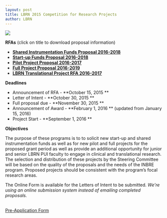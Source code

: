 ```yaml
---
layout: post
title: LBRN 2015 Competition for Research Projects
author: LBRN
---
```


<a href="https://redcap.lbrn.lsu.edu/surveys/?s=JEDHWKFFMH"><img src="/files/images/LBRN RFA Pre-Application Form 2015.png"></a>

**RFAs** (click on title to download proposal information)

- **<a href="{{ site.baseurl }}files/docs/LBRN Shared Instrumentation RFA v2015.10.15.pdf">Shared Instrumentation Funds Proposal 2016-2018</a>**
- **<a href="{{ site.baseurl }}files/docs/LBRN Start-up Funds RFA v2015.10.15.pdf">Start-up Funds Proposal 2016-2018</a>**
- **<a href="{{ site.baseurl }}files/docs/LBRN Pilot Proposal RFA v2015.10.15.pdf">Pilot Project Proposal 2016-2017</a>**
- **<a href="{{ site.baseurl }}files/docs/LBRN Full Proposal RFA v2015.10.15.pdf">Full Project Proposal 2016-2019</a>**
- **<a href="{{ site.baseurl }}files/docs/LBRN Translational Project RFA v2015.10.15.pdf">LBRN Translational Project RFA 2016-2017</a>**

**Deadlines**

- Announcement of RFA - **October 15, 2015 **
- Letter of Intent - **October 30, 2015 **
- Full proposal due - **November 30, 2015 **
- Announcement of Award - **February 1, 2016 ** (updated from January 15, 2016)
- Project Start - **September 1, 2016 **

**Objectives**

The purpose of these programs is to to solicit new start-up and shared instrumentation funds as well as for new pilot and full projects for the proposed grant period as well as provide an additional opportunity for junior and senior LBRN PUI faculty to engage in clinical and translational research. The selection and distribution of these projects by the Steering Committee will be based on the quality of the proposals and the needs of the INBRE program. Proposed projects should be consistent with the program’s focal research areas.

The Online Form is available for the Letters of Intent to be submitted. *We're using an online submission system instead of emailing completed proposals.*

<p><br><a href="https://redcap.lbrn.lsu.edu/surveys/?s=JEDHWKFFMH" class="btn btn-info" style="margin-bottom: 30px">Pre-Application Form</a></p>